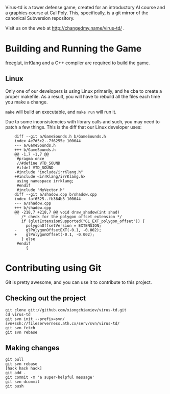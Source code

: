 Virus-td is a tower defense game, created for an introductory AI course and a
graphics course at Cal Poly. This, specifically, is a git mirror of the
canonical Subversion repository.

Visit us on the web at http://changedmy.name/virus-td/ .

# Building and Running the Game

[freeglut], [irrKlang] and a C++ compiler are required to build the game.

[freeglut]: http://freeglut.sourceforge.net/
[irrKlang]: http://www.ambiera.com/irrklang/

## Linux

Only one of our developers is using Linux primarily, and he cba to create a
proper makefile. As a result, you will have to rebuild all the files each time
you make a change.

`make` will build an executable, and `make run` will run it.

Due to some inconsistencies with library calls and such, you may need to patch a
few things.  This is the diff that our Linux developer uses:

		diff --git a/GameSounds.h b/GameSounds.h
		index 4e7d5c2..7f6255e 100644
		--- a/GameSounds.h
		+++ b/GameSounds.h
		@@ -1,7 +1,7 @@
		 #pragma once
		 //#define VTD_SOUND
		 #ifdef VTD_SOUND
		-#include "include/irrKlang.h"
		+#include <irrKlang/irrKlang.h>
		 using namespace irrklang;
		 #endif
		 #include "MyVector.h"
		diff --git a/shadow.cpp b/shadow.cpp
		index faf6525..fb364b3 100644
		--- a/shadow.cpp
		+++ b/shadow.cpp
		@@ -218,7 +218,7 @@ void draw_shadow(int shad)
		   /* check for the polygon offset extension */
		   if (glutExtensionSupported("GL_EXT_polygon_offset")) {
			 polygonOffsetVersion = EXTENSION;
		-    glPolygonOffsetEXT(-0.1, -0.002);
		+    glPolygonOffset(-0.1, -0.002);
		   } else 
		 #endif
			 {

# Contributing using Git

Git is pretty awesome, and you can use it to contribute to this project.

## Checking out the project

	git clone git://github.com/xiongchiamiov/virus-td.git
	cd virus-td
	git svn init --prefix=svn/ svn+ssh://fileserverness.ath.cx/serv/svn/virus-td/
	git svn fetch
	git svn rebase

## Making changes

	git pull
	git svn rebase
	[hack hack hack]
	git add .
	git commit -m 'a super-helpful message'
	git svn dcommit
	git push
